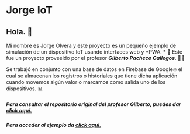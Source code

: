 # Jorge IoT

## Hola.  👋
Mi nombre es Jorge Olvera  y este proyecto es un pequeño ejemplo de simulación de un dispositivo IoT usando interfaces web y *PWA. * 📱
Este fue un proyecto proveeido por el profesor ***Gilberto Pacheco Gallegos***. 👨‍🏫

Se trabajó en conjunto con una base de datos en Firebase de Google🔥 el cual se almacenan los registros o historiales que tiene dicha aplicación cuando movemos algún valor o marcamos como salida uno de los dispositivos. 📊

##### Para consultar el repositorio original del profesor Gilberto, puedes dar [click aquí.](https://github.com/gilpgiot/gilpgiot.github.io "click aquí.")

##### Para acceder al ejemplo da [click aqui.](https://jorge-olvera.github.io/jorgeiot/ "click aqui.")

